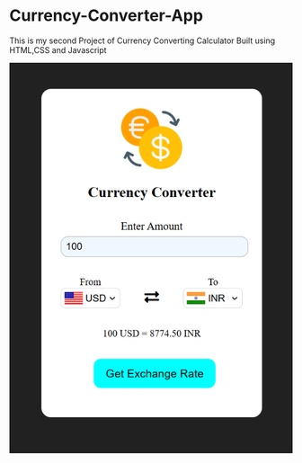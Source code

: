 # Currency-Converter-App
This is my second Project of Currency Converting Calculator Built using HTML,CSS and Javascript

![image alt](currency.png)
